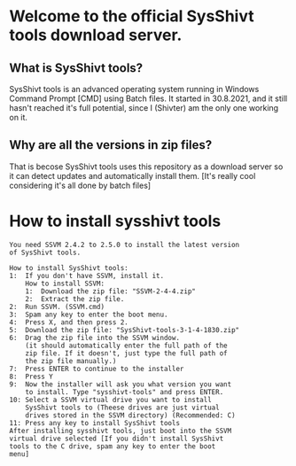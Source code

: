 # Welcome to the official SysShivt tools download server.
## What is SysShivt tools?
SysShivt tools is an advanced operating system running in Windows Command Prompt [CMD] using Batch files. It started in 30.8.2021, and it still hasn't reached it's full potential, since I (Shivter) am the only one working on it.
## Why are all the versions in zip files?
That is becose SysShivt tools uses this repository as a download server so it can detect updates and automatically install them. [It's really cool considering it's all done by batch files]

# How to install sysshivt tools
```
You need SSVM 2.4.2 to 2.5.0 to install the latest version
of SysShivt tools.

How to install SysShivt tools:
1:  If you don't have SSVM, install it.
    How to install SSVM:
    1:  Download the zip file: "SSVM-2-4-4.zip"
    2:  Extract the zip file.
2:  Run SSVM. (SSVM.cmd)
3:  Spam any key to enter the boot menu.
4:  Press X, and then press 2.
5:  Download the zip file: "SysShivt-tools-3-1-4-1830.zip"
6:  Drag the zip file into the SSVM window.
    (it should automatically enter the full path of the
    zip file. If it doesn't, just type the full path of
    the zip file manually.)
7:  Press ENTER to continue to the installer
8:  Press Y
9:  Now the installer will ask you what version you want
    to install. Type "sysshivt-tools" and press ENTER.
10: Select a SSVM virtual drive you want to install
    SysShivt tools to (Theese drives are just virtual
    drives stored in the SSVM directory) (Recommended: C)
11: Press any key to install SysShivt tools
After installing sysshivt tools, just boot into the SSVM
virtual drive selected [If you didn't install SysShivt
tools to the C drive, spam any key to enter the boot
menu]
```
